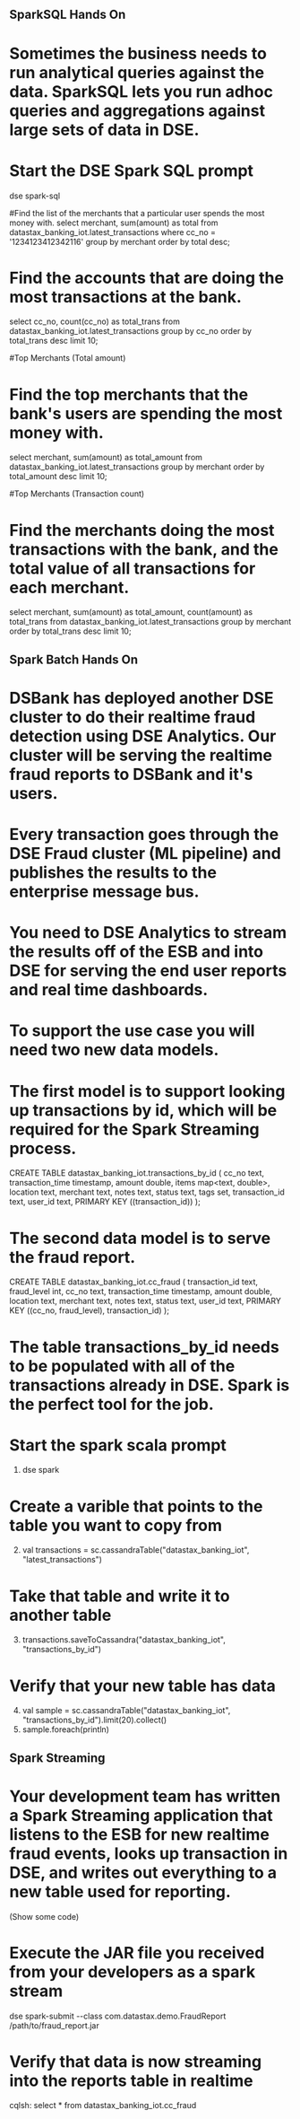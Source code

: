 ## SparkSQL Hands On
# Sometimes the business needs to run analytical queries against the data. SparkSQL lets you run adhoc queries and aggregations against large sets of data in DSE.

# Start the DSE Spark SQL prompt
dse spark-sql

#Find the list of the merchants that a particular user spends the most money with.
select merchant, sum(amount) as total from datastax_banking_iot.latest_transactions where cc_no = '1234123412342116' group by merchant order by total desc;

# Find the accounts that are doing the most transactions at the bank.
select cc_no, count(cc_no) as total_trans from datastax_banking_iot.latest_transactions group by cc_no order by total_trans desc limit 10;

#Top Merchants (Total amount)
# Find the top merchants that the bank's users are spending the most money with.
select merchant, sum(amount) as total_amount from datastax_banking_iot.latest_transactions group by merchant order by total_amount desc limit 10;

#Top Merchants (Transaction count)
# Find the merchants doing the most transactions with the bank, and the total value of all transactions for each merchant.
select merchant, sum(amount) as total_amount, count(amount) as total_trans from datastax_banking_iot.latest_transactions group by merchant order by total_trans desc limit 10;


## Spark Batch Hands On
# DSBank has deployed another DSE cluster to do their realtime fraud detection using DSE Analytics. Our cluster will be serving the realtime fraud reports to DSBank and it's users.
# Every transaction goes through the DSE Fraud cluster (ML pipeline) and publishes the results to the enterprise message bus.
# You need to DSE Analytics to stream the results off of the ESB and into DSE for serving the end user reports and real time dashboards.

# To support the use case you will need two new data models.
# The first model is to support looking up transactions by id, which will be required for the Spark Streaming process.
CREATE TABLE datastax_banking_iot.transactions_by_id (
    cc_no text,
    transaction_time timestamp,
    amount double,
    items map<text, double>,
    location text,
    merchant text,
    notes text,
    status text,
    tags set<text>,
    transaction_id text,
    user_id text,
    PRIMARY KEY ((transaction_id))
);

# The second data model is to serve the fraud report.
CREATE TABLE datastax_banking_iot.cc_fraud (
    transaction_id text,
    fraud_level int,
    cc_no text,
    transaction_time timestamp,
    amount double,
    location text,
    merchant text,
    notes text,
    status text,
    user_id text,
    PRIMARY KEY ((cc_no, fraud_level), transaction_id)
);

# The table transactions_by_id needs to be populated with all of the transactions already in DSE. Spark is the perfect tool for the job.

# Start the spark scala prompt
1) dse spark

# Create a varible that points to the table you want to copy from
2) val transactions = sc.cassandraTable("datastax_banking_iot", "latest_transactions")

# Take that table and write it to another table
3) transactions.saveToCassandra("datastax_banking_iot", "transactions_by_id")

# Verify that your new table has data
4) val sample = sc.cassandraTable("datastax_banking_iot", "transactions_by_id").limit(20).collect()
5) sample.foreach(println)

## Spark Streaming
# Your development team has written a Spark Streaming application that listens to the ESB for new realtime fraud events, looks up transaction in DSE, and writes out everything to a new table used for reporting.

(Show some code)

# Execute the JAR file you received from your developers as a spark stream
dse spark-submit --class com.datastax.demo.FraudReport /path/to/fraud_report.jar

# Verify that data is now streaming into the reports table in realtime
cqlsh: select * from datastax_banking_iot.cc_fraud
